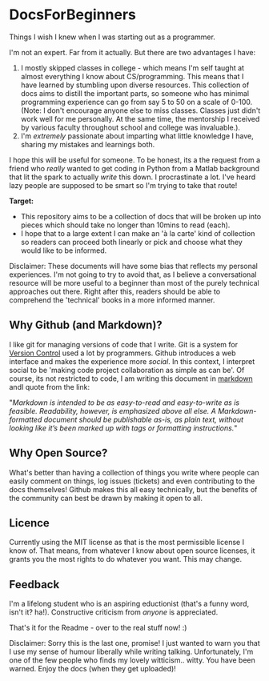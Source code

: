 DocsForBeginners
================

Things I wish I knew when I was starting out as a programmer.

I'm not an expert. Far from it actually. But there are two advantages I have:

1. I mostly skipped classes in college - which means I'm self taught at almost everything I know about CS/programming. 
This means that I have learned by stumbling upon diverse resources. This collection of docs aims to distill the important parts, so someone who has minimal programming experience can go from say 5 to 50 on a scale of 0-100.
(Note: I don't encourage anyone else to miss classes. Classes just didn't work well for me personally. At the same time, the mentorship I received by various faculty throughout school and college was invaluable.).
2. I'm *extremely* passionate about imparting what little knowledge I have, sharing my mistakes and learnings both.

I hope this will be useful for someone. To be honest, its a the request from a friend who *really* wanted to get coding in Python from a Matlab background that lit the spark to actually *write* this down. I procrastinate a lot. I've heard lazy people are supposed to be smart so I'm trying to take that route!

**Target:** 
- This repository aims to be a collection of docs that will be broken up into pieces which should take no longer than 10mins to read (each). 
- I hope that to a large extent I can make an 'à la carte' kind of collection so readers can proceed both linearly or pick and choose what they would like to be informed.

Disclaimer: These documents will have some bias that reflects my personal experiences. I'm not going to try to avoid that, as I believe a conversational resource will be more useful to a beginner than most of the purely technical approaches out there. 
Right after this, readers should be able to comprehend the 'technical' books in a more informed manner.


Why Github (and Markdown)?
-----------

I like git for managing versions of code that I write. Git is a system for [Version Control](http://git-scm.com/book/en/Getting-Started-About-Version-Control) used a lot by programmers. Github introduces a web interface and makes the experience more *social*. In this context, I interpret social to be 'making code project collaboration as simple as can be'. Of course, its not restricted to code, I am writing this document in [markdown](http://daringfireball.net/projects/markdown/syntax#overview) andI quote from the link:

"*Markdown is intended to be as easy-to-read and easy-to-write as is feasible. Readability, however, is emphasized above all else. A Markdown-formatted document should be publishable as-is, as plain text, without looking like it’s been marked up with tags or formatting instructions.*"


Why Open Source?
----------------

What's better than having a collection of things you write where people can easily comment on things, log issues (tickets) and even contributing to the docs themselves! Github makes this all easy technically, but the benefits of the community can best be drawn by making it open to all.

Licence
-------

Currently using the MIT license as that is the most permissible license I know of. That means, from whatever I know about open source licenses, it grants you the most rights to do whatever you want. This may change.

Feedback
--------

I'm a lifelong student who is an aspiring eductionist (that's a funny word, isn't it? ha!). Constructive criticism from *anyone* is appreciated.

That's it for the Readme - over to the real stuff now! :)

Disclaimer: Sorry this is the last one, promise! I just wanted to warn you that I use my sense of humour liberally while writing talking. Unfortunately, I'm one of the few people who finds my lovely witticism.. witty. You have been warned. Enjoy the docs (when they get uploaded)!
